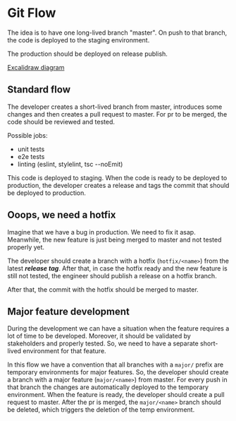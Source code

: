 # Git Flow

The idea is to have one long-lived branch "master".
On push to that branch, the code is deployed to the staging environment.

The production should be deployed on release publish.

[Excalidraw diagram](https://link.excalidraw.com/l/1vrQ6FyH9mj/9vKB70dRiT5)

## Standard flow

The developer creates a short-lived branch from master, introduces some changes and
then creates a pull request to master.
For pr to be merged, the code should be reviewed and tested.

Possible jobs:

- unit tests
- e2e tests
- linting (eslint, stylelint, tsc --noEmit)

This code is deployed to staging.
When the code is ready to be deployed to production, the developer creates a release and tags the commit that should be
deployed to production.

## Ooops, we need a hotfix

Imagine that we have a bug in production. We need to fix it asap.
Meanwhile, the new feature is just being merged to master and not tested properly yet.

The developer should create a branch with a hotfix (`hotfix/<name>`) from the latest **_release tag_**.
After that, in case the hotfix ready and the new feature is still not tested,
the engineer should publish a release on a hotfix branch.

After that, the commit with the hotfix should be merged to master.

## Major feature development

During the development we can have a situation when the feature requires a lot of time to be developed. Moreover, it
should be validated by stakeholders and properly tested. So, we need to have a separate short-lived environment for that
feature.

In this flow we have a convention that all branches with a `major/` prefix are temporary environments for major
features.
So, the developer should create a branch with a major feature (`major/<name>`) from master.
For every push in that branch the changes are automatically deployed to the temporary environment.
When the feature is ready, the developer should create a pull request to master.
After the pr is merged, the `major/<name>` branch should be deleted, which triggers the deletion of the temp
environment.


